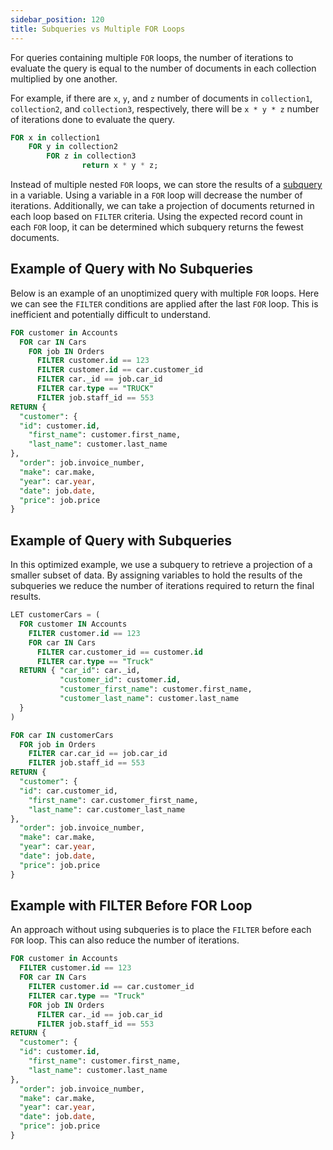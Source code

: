 ```yaml
---
sidebar_position: 120
title: Subqueries vs Multiple FOR Loops
---
```


For queries containing multiple `FOR` loops, the number of iterations to evaluate the query is equal to the number of documents in each collection multiplied by one another. 

For example, if there are `x`, `y`, and `z` number of documents in `collection1`, `collection2`, and `collection3`, respectively, there will be `x * y * z` number of iterations done to evaluate the query.

```sql
FOR x in collection1
	FOR y in collection2
		FOR z in collection3
				return x * y * z;
```

Instead of multiple nested `FOR` loops, we can store the results of a [subquery](/docs/queryworkers/c8ql/examples/subqueries) in a variable. Using a variable in a `FOR` loop will decrease the number of iterations. Additionally, we can take a projection of documents returned in each loop based on `FILTER` criteria. Using the expected record count in each `FOR` loop, it can be determined which subquery returns the fewest documents. 

## Example of Query with No Subqueries

Below is an example of an unoptimized query with multiple `FOR` loops. Here we can see the `FILTER` conditions are applied after the last `FOR` loop. This is inefficient and potentially difficult to understand.

```sql
FOR customer in Accounts
  FOR car IN Cars
    FOR job IN Orders
      FILTER customer.id == 123
      FILTER customer.id == car.customer_id
      FILTER car._id == job.car_id
      FILTER car.type == "TRUCK"
      FILTER job.staff_id == 553
RETURN {
  "customer": {
  "id": customer.id,
	"first_name": customer.first_name,
	"last_name": customer.last_name				
},
  "order": job.invoice_number,
  "make": car.make,
  "year": car.year,
  "date": job.date,
  "price": job.price
}
```

## Example of Query with Subqueries

In this optimized example, we use a subquery to retrieve a projection of a smaller subset of data. By assigning variables to hold the results of the subqueries we reduce the number of iterations required to return the final results.

```sql
LET customerCars = (
  FOR customer IN Accounts 
    FILTER customer.id == 123
    FOR car IN Cars 
      FILTER car.customer_id == customer.id
      FILTER car.type == "Truck"
  RETURN { "car_id": car._id,
           "customer_id": customer.id,
           "customer_first_name": customer.first_name,
           "customer_last_name": customer.last_name
  }
)

FOR car IN customerCars
  FOR job in Orders
    FILTER car.car_id == job.car_id
    FILTER job.staff_id == 553
RETURN {
  "customer": {
  "id": car.customer_id,
	"first_name": car.customer_first_name,
	"last_name": car.customer_last_name				
},
  "order": job.invoice_number,
  "make": car.make,
  "year": car.year,
  "date": job.date,
  "price": job.price
}
```
## Example with FILTER Before FOR Loop

An approach without using subqueries is to place the `FILTER` before each `FOR` loop. This can also reduce the number of iterations.

```sql
FOR customer in Accounts
  FILTER customer.id == 123
  FOR car IN Cars
    FILTER customer.id == car.customer_id
    FILTER car.type == "Truck"
    FOR job IN Orders
      FILTER car._id == job.car_id
      FILTER job.staff_id == 553
RETURN {
  "customer": {
  "id": customer.id,
	"first_name": customer.first_name,
	"last_name": customer.last_name				
},
  "order": job.invoice_number,
  "make": car.make,
  "year": car.year,
  "date": job.date,
  "price": job.price
}
```